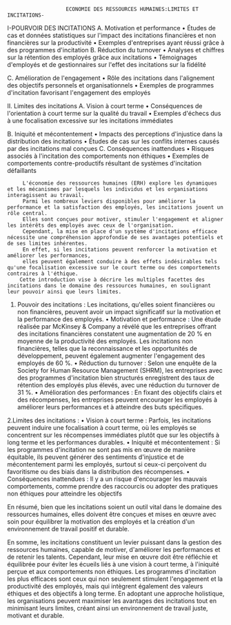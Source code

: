                        ECONOMIE DES RESSOURCES HUMAINES:LIMITES ET INCITATIONS- 

I-POURVOIR DES INCITATIONS
A. Motivation et performance
•	Études de cas et données statistiques sur l'impact des incitations financières et non financières sur la productivité
•	Exemples d'entreprises ayant réussi grâce à des programmes d'incitation
B. Réduction du turnover
•	Analyses et chiffres sur la rétention des employés grâce aux incitations
•	Témoignages d'employés et de gestionnaires sur l'effet des incitations sur la fidélité

C. Amélioration de l'engagement
•	Rôle des incitations dans l'alignement des objectifs personnels et organisationnels
•	Exemples de programmes d'incitation favorisant l'engagement des employés

II. Limites des incitations
A. Vision à court terme
•	Conséquences de l'orientation à court terme sur la qualité du travail
•	Exemples d'échecs dus à une focalisation excessive sur les incitations immédiates

B. Iniquité et mécontentement
•	Impacts des perceptions d'injustice dans la distribution des incitations
•	Études de cas sur les conflits internes causés par des incitations mal conçues
C. Conséquences inattendues
•	Risques associés à l'incitation des comportements non éthiques
•	Exemples de comportements contre-productifs résultant de systèmes d'incitation défaillants





         L'économie des ressources humaines (ERH) explore les dynamiques et les mécanismes par lesquels les individus et les organisations interagissent au travail.
         Parmi les nombreux leviers disponibles pour améliorer la performance et la satisfaction des employés, les incitations jouent un rôle central. 
         Elles sont conçues pour motiver, stimuler l'engagement et aligner les intérêts des employés avec ceux de l'organisation.
         Cependant, la mise en place d'un système d'incitations efficace nécessite une compréhension approfondie de ses avantages potentiels et de ses limites inhérentes. 
         En effet, si les incitations peuvent renforcer la motivation et améliorer les performances,
         elles peuvent également conduire à des effets indésirables tels qu'une focalisation excessive sur le court terme ou des comportements contraires à l'éthique.
        Cette introduction vise à décrire les multiples facettes des incitations dans le domaine des ressources humaines, en soulignant leur pouvoir ainsi que leurs limites.






            

1. Pouvoir des incitations :
Les incitations, qu'elles soient financières ou non financières, peuvent avoir un impact significatif sur la motivation et la performance des employés.
•	Motivation et performance :
 Une étude réalisée par McKinsey & Company a révélé que les entreprises offrant des incitations financières
 constatent une augmentation de 20 % en moyenne de la productivité des employés.
Les incitations non financières, telles que la reconnaissance et les opportunités de développement, peuvent également augmenter l'engagement des employés de 60 %.
•	Réduction du turnover : Selon une enquête de la Society for Human Resource Management (SHRM),
 les entreprises avec des programmes d'incitation bien structurés enregistrent des taux de rétention des employés plus élevés, avec une réduction du turnover de 31 %.
•	Amélioration des performances : En fixant des objectifs clairs et des récompenses,
les entreprises peuvent encourager les employés à améliorer leurs performances et à atteindre des buts spécifiques.

2.Limites des incitations :
•	Vision à court terme : Parfois, les incitations peuvent induire une focalisation à court terme,
où les employés se concentrent sur les récompenses immédiates plutôt que sur les objectifs à long terme et les performances durables.
•	Iniquité et mécontentement : 
Si les programmes d'incitation ne sont pas mis en œuvre de manière équitable, 
ils peuvent générer des sentiments d'injustice et de mécontentement parmi les employés,
surtout si ceux-ci perçoivent du favoritisme ou des biais dans la distribution des récompenses.
•	Conséquences inattendues : 
Il y a un risque d'encourager les mauvais comportements, 
comme prendre des raccourcis ou adopter des pratiques non éthiques pour atteindre les objectifs

En résumé, bien que les incitations soient un outil vital dans le domaine des ressources humaines,
elles doivent être conçues et mises en œuvre avec soin 
pour équilibrer la motivation des employés et la création d'un environnement de travail positif et durable.





En somme, les incitations constituent un levier puissant dans la gestion des ressources humaines,
capable de motiver, d'améliorer les performances et de retenir les talents.
Cependant, leur mise en œuvre doit être réfléchie et équilibrée pour éviter les écueils liés à une vision à court terme,
à l'iniquité perçue et aux comportements non éthiques.
Les programmes d'incitation les plus efficaces sont ceux qui non seulement stimulent l'engagement et la productivité des employés,
mais qui intègrent également des valeurs éthiques et des objectifs à long terme.
En adoptant une approche holistique, les organisations peuvent maximiser les avantages des incitations tout en minimisant leurs limites,
créant ainsi un environnement de travail juste, motivant et durable.












<!---
SERY27/SERY27 is a ✨ special ✨ repository because its `README.md` (this file) appears on your GitHub profile.
You can click the Preview link to take a look at your changes.
--->
